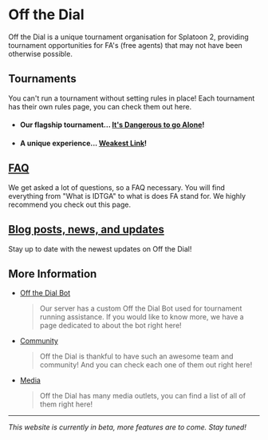 # Off the Dial
Off the Dial is a unique tournament organisation for Splatoon 2, providing tournament opportunities for FA's (free agents) that may not have been otherwise possible.

## Tournaments
You can't run a tournament without setting rules in place!
Each tournament has their own rules page, you can check them out here.

- #### Our flagship tournament... [It's Dangerous to go Alone](idtga)!
- #### A unique experience... [Weakest Link](wl)!

## [FAQ](faq)
We get asked a lot of questions, so a FAQ necessary. You will find everything from "What is IDTGA" to what is does FA stand for. We highly recommend you check out this page.

## [Blog posts, news, and updates](posts)
Stay up to date with the newest updates on Off the Dial!

## More Information
- [Off the Dial Bot](bot)
  > Our server has a custom Off the Dial Bot used for tournament running assistance. If you would like to know more, we have a page dedicated to about the bot right here!
- [Community](community)
  > Off the Dial is thankful to have such an awesome team and community! And you can check each one of them out right here!
- [Media](media)
  > Off the Dial has many media outlets, you can find a list of all of them right here!

---

*This website is currently in beta, more features are to come. Stay tuned!*
